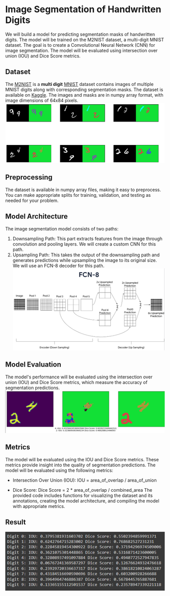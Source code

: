 # Image Segmentation of Handwritten Digits

We will build a model for predicting segmentation masks of handwritten digits. The model will be trained on the M2NIST dataset, a multi-digit MNIST dataset. The goal is to create a Convolutional Neural Network (CNN) for image segmentation. The model will be evaluated using intersection over union (IOU) and Dice Score metrics.

## Dataset
The [M2NIST](https://www.kaggle.com/farhanhubble/multimnistm2nist) is a **multi digit** [MNIST](http://yann.lecun.com/exdb/mnist/) dataset contains images of multiple MNIST digits along with corresponding segmentation masks. The dataset is available on [Kaggle](https://www.kaggle.com). The images and masks are in numpy array format, with image dimensions of 64x84 pixels.
![Data](https://github.com/hellfire95/Image-Segmentation-of-Handwritten-Digits/blob/main/hand_written_data.png?raw=true)

## Preprocessing
The dataset is available in numpy array files, making it easy to preprocess. You can make appropriate splits for training, validation, and testing as needed for your problem.

## Model Architecture
The image segmentation model consists of two paths:
1. Downsampling Path: This part extracts features from the image through convolution and pooling layers. We will create a custom CNN for this path.
2. Upsampling Path: This takes the output of the downsampling path and generates predictions while upsampling the image to its original size. We will use an FCN-8 decoder for this path.
![FCN-8](https://github.com/hellfire95/Image-Segmentation-of-Handwritten-Digits/blob/main/fcn8.png?raw=true)

## Model Evaluation
The model's performance will be evaluated using the intersection over union (IOU) and Dice Score metrics, which measure the accuracy of segmentation predictions.
![Model predictioin](https://github.com/hellfire95/Image-Segmentation-of-Handwritten-Digits/blob/main/hand_written_prediction.png?raw=true)

## Metrics
The model will be evaluated using the IOU and Dice Score metrics. These metrics provide insight into the quality of segmentation predictions.
The model will be evaluated using the following metrics:

- Intersection Over Union (IOU):
  IOU = area_of_overlap / area_of_union

- Dice Score:
  Dice Score = 2 * area_of_overlap / combined_area
The provided code includes functions for visualizing the dataset and its annotations, creating the model architecture, and compiling the model with appropriate metrics.

## Result 
![prediction result](https://github.com/hellfire95/Image-Segmentation-of-Handwritten-Digits/blob/main/hand_written_result.png?raw=true)